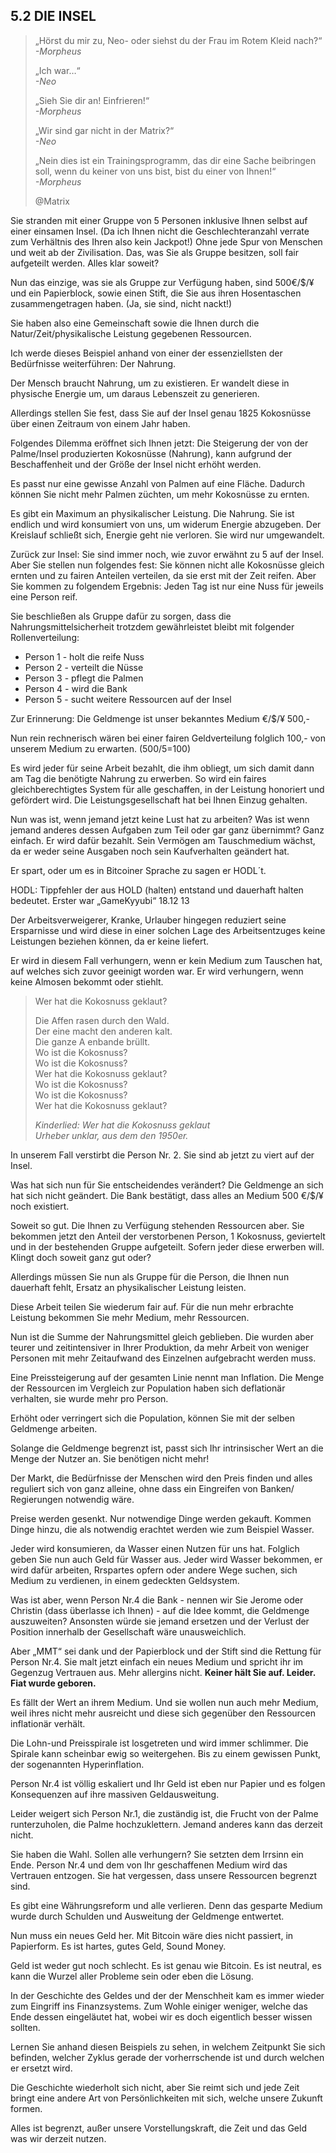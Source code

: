 ## 5.2 DIE INSEL

> „Hörst du mir zu, Neo- oder siehst du der Frau im Rotem Kleid nach?“<br>
> *-Morpheus*
>
> „Ich war…“<br>
> *-Neo*
>
> „Sieh Sie dir an! Einfrieren!“<br>
> *-Morpheus*
>
> „Wir sind gar nicht in der Matrix?“<br>
> *-Neo*
> 
> „Nein dies ist ein Trainingsprogramm, das dir eine Sache beibringen soll, wenn du keiner von uns bist, bist du einer von Ihnen!“<br>
> *-Morpheus*
> 
> @Matrix


Sie stranden mit einer Gruppe von 5 Personen inklusive Ihnen selbst auf einer einsamen Insel. (Da ich Ihnen nicht die Geschlechteranzahl verrate zum Verhältnis des Ihren also kein Jackpot!) Ohne jede Spur von Menschen und weit ab der Zivilisation. Das, was Sie als Gruppe besitzen, soll fair aufgeteilt werden. Alles klar soweit?

Nun das einzige, was sie als Gruppe zur Verfügung haben, sind 500€/$/¥ und ein Papierblock, sowie einen Stift, die Sie aus ihren Hosentaschen
zusammengetragen haben. (Ja, sie sind, nicht nackt!)

Sie haben also eine Gemeinschaft sowie die Ihnen durch die Natur/Zeit/physikalische Leistung gegebenen Ressourcen.

Ich werde dieses Beispiel anhand von einer der essenziellsten der Bedürfnisse weiterführen: Der Nahrung.

Der Mensch braucht Nahrung, um zu existieren. Er wandelt diese in physische Energie um, um daraus Lebenszeit zu generieren.

Allerdings stellen Sie fest, dass Sie auf der Insel genau 1825 Kokosnüsse über einen Zeitraum von einem Jahr haben.

Folgendes Dilemma eröffnet sich Ihnen jetzt: Die Steigerung der von der Palme/Insel produzierten Kokosnüsse (Nahrung), kann aufgrund der Beschaffenheit und der Größe der Insel nicht erhöht werden.

Es passt nur eine gewisse Anzahl von Palmen auf eine Fläche. Dadurch können Sie nicht mehr Palmen züchten, um mehr Kokosnüsse zu ernten.

Es gibt ein Maximum an physikalischer Leistung. Die Nahrung. Sie ist endlich und wird konsumiert von uns, um widerum Energie abzugeben. Der Kreislauf schließt sich, Energie geht nie verloren. Sie wird nur umgewandelt.

Zurück zur Insel: Sie sind immer noch, wie zuvor erwähnt zu 5 auf der
Insel. Aber Sie stellen nun folgendes fest: Sie können nicht alle Kokosnüsse gleich ernten und zu fairen Anteilen verteilen, da sie erst mit der Zeit reifen. Aber Sie kommen zu folgendem Ergebnis: Jeden Tag ist nur eine Nuss für jeweils eine Person reif.

Sie beschließen als Gruppe dafür zu sorgen, dass die Nahrungsmittelsicherheit trotzdem gewährleistet bleibt mit folgender Rollenverteilung:

- Person 1 - holt die reife Nuss
- Person 2 - verteilt die Nüsse
- Person 3 - pflegt die Palmen
- Person 4 - wird die Bank
- Person 5 - sucht weitere Ressourcen auf der Insel

Zur Erinnerung: Die Geldmenge ist unser bekanntes Medium €/$/¥ 500,-

Nun rein rechnerisch wären bei einer fairen Geldverteilung folglich 100,- von unserem Medium zu erwarten. (500/5=100)

Es wird jeder für seine Arbeit bezahlt, die ihm obliegt, um sich damit dann am Tag die benötigte Nahrung zu erwerben. So wird ein faires gleichberechtigtes System für alle geschaffen, in der Leistung honoriert und gefördert wird. Die Leistungsgesellschaft hat bei Ihnen Einzug
gehalten.

Nun was ist, wenn jemand jetzt keine Lust hat zu arbeiten? Was ist wenn jemand anderes dessen Aufgaben zum Teil oder gar ganz übernimmt? Ganz einfach. Er wird dafür bezahlt. Sein Vermögen am Tauschmedium wächst, da er weder seine Ausgaben noch sein Kaufverhalten geändert hat.

Er spart, oder um es in Bitcoiner Sprache zu sagen
er HODL´t.

HODL: Tippfehler der aus HOLD (halten) entstand und dauerhaft halten bedeutet. Erster war „GameKyyubi“ 18.12 13

Der Arbeitsverweigerer, Kranke, Urlauber hingegen reduziert seine Ersparnisse und wird diese in einer solchen Lage des Arbeitsentzuges keine Leistungen beziehen können, da er keine liefert.

Er wird in diesem Fall verhungern, wenn er kein Medium zum Tauschen hat, auf welches sich zuvor geeinigt worden war. Er wird verhungern, wenn keine Almosen bekommt oder stiehlt.

> Wer hat die Kokosnuss geklaut?
> 
> Die Affen rasen durch den Wald.<br>
> Der eine macht den anderen kalt.<br>
> Die ganze A enbande brüllt.<br>
> Wo ist die Kokosnuss?<br>
> Wo ist die Kokosnuss?<br>
> Wer hat die Kokosnuss geklaut?<br>
> Wo ist die Kokosnuss?<br>
> Wo ist die Kokosnuss?<br>
> Wer hat die Kokosnuss geklaut?<br>
> 
> *Kinderlied: Wer hat die Kokosnuss geklaut<br>
> Urheber unklar, aus dem den 1950er.*

In unserem Fall verstirbt die Person Nr. 2. Sie sind ab jetzt zu viert auf der Insel.

Was hat sich nun für Sie entscheidendes verändert? Die Geldmenge an sich hat sich nicht geändert. Die Bank bestätigt, dass alles an Medium 500 €/$/¥ noch existiert.

Soweit so gut. Die Ihnen zu Verfügung stehenden Ressourcen aber. Sie bekommen jetzt den Anteil der verstorbenen Person, 1 Kokosnuss, geviertelt und in der bestehenden Gruppe aufgeteilt. Sofern jeder diese erwerben will. Klingt doch soweit ganz gut oder?

Allerdings müssen Sie nun als Gruppe für die
Person, die Ihnen nun dauerhaft fehlt, Ersatz an
physikalischer Leistung leisten. 

Diese Arbeit teilen Sie wiederum fair auf. Für die nun mehr erbrachte Leistung bekommen Sie mehr Medium, mehr Ressourcen.

Nun ist die Summe der Nahrungsmittel gleich geblieben. Die wurden aber teurer und zeitintensiver in Ihrer Produktion, da mehr Arbeit von weniger Personen mit mehr Zeitaufwand des Einzelnen aufgebracht werden muss.

Eine Preissteigerung auf der gesamten Linie nennt man Inflation. Die Menge der Ressourcen im Vergleich zur Population haben sich deflationär verhalten, sie wurde mehr pro Person.

Erhöht oder verringert sich die Population, können
Sie mit der selben Geldmenge arbeiten.

Solange die Geldmenge begrenzt ist, passt sich Ihr intrinsischer Wert an die Menge der Nutzer an. Sie benötigen nicht mehr!

Der Markt, die Bedürfnisse der Menschen wird den Preis finden und alles reguliert sich von ganz alleine, ohne dass ein Eingreifen von Banken/ Regierungen notwendig wäre.

Preise werden gesenkt. Nur notwendige Dinge werden gekauft. Kommen Dinge hinzu, die als notwendig erachtet werden wie zum Beispiel Wasser.

Jeder wird konsumieren, da Wasser einen Nutzen für uns hat. Folglich geben Sie nun auch Geld für Wasser aus. Jeder wird Wasser bekommen, er wird dafür arbeiten, Rrspartes opfern oder andere Wege suchen, sich Medium zu verdienen, in einem gedeckten Geldsystem.

Was ist aber, wenn Person Nr.4 die Bank - nennen wir
Sie Jerome oder Christin (dass überlasse ich Ihnen) - auf die Idee kommt, die Geldmenge auszuweiten? Ansonsten würde sie jemand ersetzen und der Verlust der Position innerhalb der Gesellschaft wäre unausweichlich.

Aber „MMT“ sei dank und der Papierblock und der Stift
sind die Rettung für Person Nr.4. Sie malt jetzt einfach ein neues Medium und spricht ihr im Gegenzug Vertrauen aus. Mehr allergins nicht. **Keiner hält Sie auf. Leider. Fiat wurde geboren.**

Es fällt der Wert an ihrem Medium. Und sie wollen
nun auch mehr Medium, weil ihres nicht mehr ausreicht und diese sich gegenüber den Ressourcen inflationär verhält.

Die Lohn-und Preisspirale ist losgetreten und wird immer schlimmer. Die Spirale kann scheinbar ewig so weitergehen. Bis zu einem gewissen Punkt, der sogenannten Hyperinflation.

Person Nr.4 ist völlig eskaliert und Ihr Geld ist eben nur Papier und es folgen Konsequenzen auf ihre massiven Geldausweitung.

Leider weigert sich Person Nr.1, die zuständig ist, die
Frucht von der Palme runterzuholen, die Palme hochzuklettern. Jemand anderes kann das derzeit nicht.

Sie haben die Wahl. Sollen alle verhungern? Sie setzten dem Irrsinn ein Ende. Person Nr.4 und dem von Ihr geschaffenen Medium wird das Vertrauen entzogen. Sie hat vergessen, dass unsere Ressourcen begrenzt sind.

Es gibt eine Währungsreform und alle verlieren. Denn das gesparte Medium wurde durch Schulden und Ausweitung der Geldmenge entwertet.

Nun muss ein neues Geld her. Mit Bitcoin wäre dies nicht passiert, in Papierform. Es ist hartes, gutes Geld, Sound Money. 

Geld ist weder gut noch schlecht. Es ist genau wie Bitcoin. Es ist neutral, es kann die Wurzel aller Probleme sein oder eben die Lösung.

In der Geschichte des Geldes und der der Menschheit kam es immer wieder zum Eingriff ins Finanzsystems. Zum Wohle einiger weniger, welche
das Ende dessen eingeläutet hat, wobei wir es doch eigentlich besser wissen sollten.

Lernen Sie anhand diesen Beispiels zu sehen, in welchem Zeitpunkt Sie sich befinden, welcher Zyklus gerade der vorherrschende ist und durch
welchen er ersetzt wird.

Die Geschichte wiederholt sich nicht, aber Sie reimt sich und jede Zeit bringt eine andere Art von Persönlichkeiten mit sich, welche unsere Zukunft formen.

Alles ist begrenzt, außer unsere Vorstellungskraft, die Zeit und das Geld was wir derzeit nutzen.
